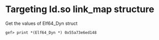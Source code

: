 # Targeting ld.so link_map structure 



Get the values of Elf64_Dyn struct
```gdb
gef> print *(Elf64_Dyn *) 0x55a73e6ed148
```